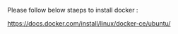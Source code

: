
Please follow below staeps to install docker :

https://docs.docker.com/install/linux/docker-ce/ubuntu/
